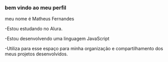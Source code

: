 ### bem vindo ao meu perfil ###
  meu nome é Matheus Fernandes

-Estou estudando no Alura. 

-Estou desenvolvendo uma linguagem JavaScript

-Utiliza para esse espaço para minha organização e compartilhamento dos meus projetos desenvolvidos. 
